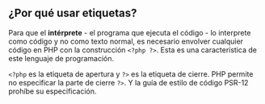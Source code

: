 ## ¿Por qué usar etiquetas?

Para que el **intérprete** - el programa que ejecuta el código - lo interprete como código y no como texto normal, es necesario envolver cualquier código en PHP con la construcción `<?php ?>`. Esta es una característica de este lenguaje de programación.

`<?php` es la etiqueta de apertura y `?>` es la etiqueta de cierre. PHP permite no especificar la parte de cierre `?>`. Y la guía de estilo de código PSR-12 prohíbe su especificación.
